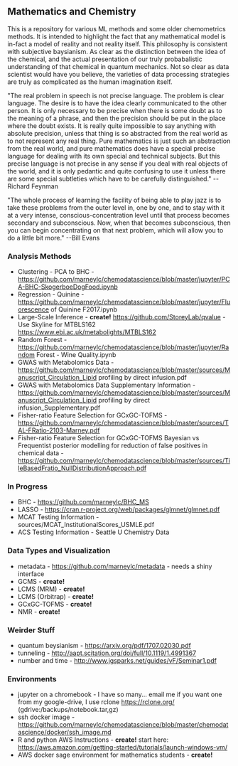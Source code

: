 ## Mathematics and Chemistry
This is a repository for various ML methods and some older chemometrics methods. It is intended to highlight the fact that any mathematical model is in-fact a model of reality and not reality itself. This philosophy is consistent with subjective baysianism. As clear as the distinction between the idea of the chemical, and the actual presentation of our truly probabalistic understanding of that chemical in quantum mechanics. Not so clear as data scientist would have you believe, the varieties of data processing strategies are truly as complicated as the human imagination itself.

"The real problem in speech is not precise language. The problem is clear language. The desire is to have the idea clearly communicated to the other person. It is only necessary to be precise when there is some doubt as to the meaning of a phrase, and then the precision should be put in the place where the doubt exists. It is really quite impossible to say anything with absolute precision, unless that thing is so abstracted from the real world as to not represent any real thing. Pure mathematics is just such an abstraction from the real world, and pure mathematics does have a special precise language for dealing with its own special and technical subjects. But this precise language is not precise in any sense if you deal with real objects of the world, and it is only pedantic and quite confusing to use it unless there are some special subtleties which have to be carefully distinguished." --Richard Feynman

"The whole process of learning the facility of being able to play jazz is to take these problems from the outer level in, one by one, and to stay with it at a very intense, conscious-concentration level until that process becomes secondary and subconscious. Now, when that becomes subconscious, then you can begin concentrating on that next problem, which will allow you to do a little bit more." --Bill Evans

### Analysis Methods
- Clustering - PCA to BHC - https://github.com/marneylc/chemodatascience/blob/master/jupyter/PCA-BHC-SkogerboeDogFood.ipynb
- Regression - Quinine - https://github.com/marneylc/chemodatascience/blob/master/jupyter/Fluorescence of Quinine F2017.ipynb 
- Large-Scale Inference - **create!** https://github.com/StoreyLab/qvalue - Use Skyline for MTBLS162 https://www.ebi.ac.uk/metabolights/MTBLS162
- Random Forest - https://github.com/marneylc/chemodatascience/blob/master/jupyter/Random Forest - Wine Quality.ipynb
- GWAS with Metabolomics Data - https://github.com/marneylc/chemodatascience/blob/master/sources/Manuscript_Circulation_Lipid profiling by direct infusion.pdf
- GWAS with Metabolomics Data Supplementary Information - https://github.com/marneylc/chemodatascience/blob/master/sources/Manuscript_Circulation_Lipid profiling by direct infusion_Supplementary.pdf
- Fisher-ratio Feature Selection for GCxGC-TOFMS - https://github.com/marneylc/chemodatascience/blob/master/sources/TAL-FRatio-2103-Marney.pdf
- Fisher-ratio Feature Selection for GCxGC-TOFMS Bayesian vs Frequentist posterior modelling for reduction of false positives in chemical data - https://github.com/marneylc/chemodatascience/blob/master/sources/TileBasedFratio_NullDistributionApproach.pdf

### In Progress
- BHC - https://github.com/marneylc/BHC_MS
- LASSO - https://cran.r-project.org/web/packages/glmnet/glmnet.pdf
- MCAT Testing Information - sources/MCAT_InstitutionalScores_USMLE.pdf
- ACS Testing Information - Seattle U Chemistry Data

### Data Types and Visualization
- metadata - https://github.com/marneylc/metadata - needs a shiny interface
- GCMS - **create!**
- LCMS (MRM) - **create!**
- LCMS (Orbitrap) - **create!**
- GCxGC-TOFMS - **create!**
- NMR - **create!**

### Weirder Stuff
- quantum beysianism - https://arxiv.org/pdf/1707.02030.pdf
- tunneling - http://aapt.scitation.org/doi/full/10.1119/1.4991367
- number and time - http://www.jgsparks.net/guides/vF/Seminar1.pdf

### Environments
- jupyter on a chromebook - I have so many... email me if you want one from my google-drive, I use rclone https://rclone.org/ (gdrive:/backups/notebook<date>.tar,gz)
- ssh docker image - https://github.com/marneylc/chemodatascience/blob/master/chemodatascience/docker/ssh_image.md
- R and python AWS Instructions - **create!** start here: https://aws.amazon.com/getting-started/tutorials/launch-windows-vm/
- AWS docker sage environment for mathematics students - **create!**
